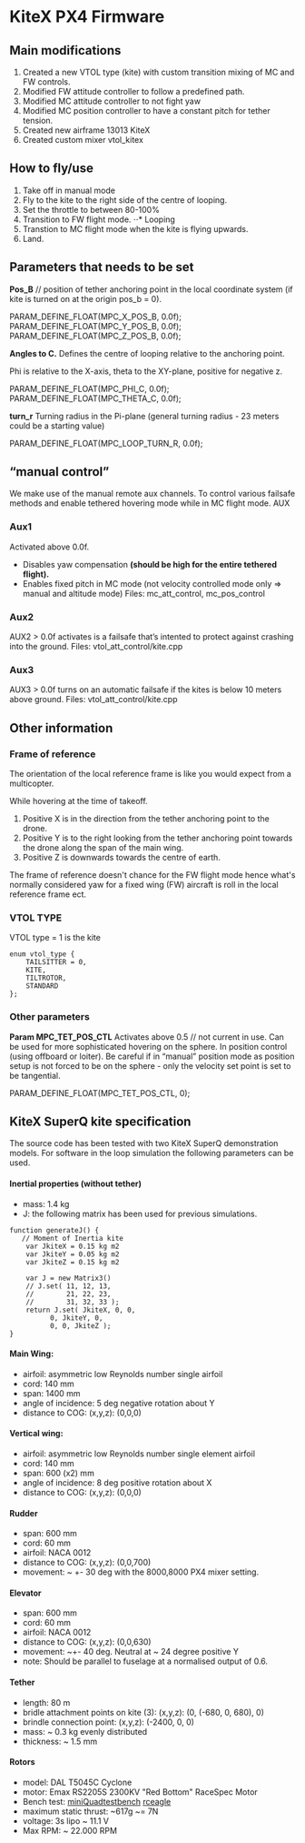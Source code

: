 # KiteX PX4 Firmware #

## Main modifications ##

1. Created a new VTOL type (kite) with custom transition mixing of MC and FW controls.
2. Modified FW attitude controller to follow a predefined path.
3. Modified MC attitude controller to not fight yaw
4. Modified MC position controller to have a constant pitch for tether tension.  
5. Created new airframe 13013 KiteX
6. Created custom mixer vtol_kitex


## How to fly/use ##

1. Take off in manual mode
2. Fly to the kite to the right side of the centre of looping.
3. Set the throttle to between 80-100%
4. Transition to FW flight mode.
⋅⋅* Looping
5. Transtion to MC flight mode when the kite is flying upwards.
6. Land.

## Parameters that needs to be set ##

**Pos_B** // position of tether anchoring point in the local coordinate system (if kite is turned on at the origin pos_b = 0).

PARAM_DEFINE_FLOAT(MPC_X_POS_B, 0.0f);
PARAM_DEFINE_FLOAT(MPC_Y_POS_B, 0.0f);
PARAM_DEFINE_FLOAT(MPC_Z_POS_B, 0.0f);


**Angles to C.** Defines the centre of looping relative to the anchoring point.

Phi is relative to the X-axis, theta to the XY-plane, positive for negative z.

PARAM_DEFINE_FLOAT(MPC_PHI_C, 0.0f);
PARAM_DEFINE_FLOAT(MPC_THETA_C, 0.0f);

**turn_r** Turning radius in the Pi-plane (general turning radius - 23 meters could be a starting value)

PARAM_DEFINE_FLOAT(MPC_LOOP_TURN_R, 0.0f);


## “manual control” ##
We make use of the manual remote aux channels. To control various failsafe methods and enable tethered hovering mode while in MC flight mode. AUX


### Aux1 ###  
Activated above 0.0f.
- Disables yaw compensation **(should be high for the entire tethered flight).**
- Enables fixed pitch in MC mode (not velocity controlled mode only => manual and altitude mode)
Files: mc_att_control, mc_pos_control

### Aux2 ###
AUX2 > 0.0f activates is a failsafe that’s intented to protect against crashing into the ground.
Files: vtol_att_control/kite.cpp

### Aux3 ###
AUX3 > 0.0f turns on an automatic failsafe if the kites is below 10 meters above ground.
Files: vtol_att_control/kite.cpp


## Other information ##

### Frame of reference ###

The orientation of the local reference frame is like you would expect from a multicopter.

While hovering at the time of takeoff.
1. Positive X is in the direction from the tether anchoring point to the drone.
1. Positive Y is to the right looking from the tether anchoring point towards the drone along the span of the main wing.
1. Positive Z is downwards towards the centre of earth.

The frame of reference doesn't chance for the FW flight mode hence what's normally considered yaw for a fixed wing (FW) aircraft is roll in the local reference frame ect.

### VTOL TYPE ###

VTOL type = 1 is the kite

```
enum vtol_type {
	TAILSITTER = 0,
	KITE,
	TILTROTOR,
	STANDARD
};
```

### Other parameters ###

**Param MPC_TET_POS_CTL**
Activates above 0.5
// not current in use. Can be used for more sophisticated hovering on the sphere. In position control (using offboard or loiter). Be careful if in “manual” position mode as position setup is not forced to be on the sphere - only the velocity set point is set to be tangential.

PARAM_DEFINE_FLOAT(MPC_TET_POS_CTL, 0);


## KiteX SuperQ kite specification ##

The source code has been tested with two KiteX SuperQ demonstration models. For software in the loop simulation the following parameters can be used.

#### Inertial properties (without tether) ####
* mass: 1.4 kg
* J: the following matrix has been used for previous simulations.

```
function generateJ() {
   // Moment of Inertia kite
    var JkiteX = 0.15 kg m2
    var JkiteY = 0.05 kg m2
    var JkiteZ = 0.15 kg m2

    var J = new Matrix3()
    // J.set( 11, 12, 13,
    //        21, 22, 23,
    //        31, 32, 33 );
    return J.set( JkiteX, 0, 0,
          0, JkiteY, 0,
          0, 0, JkiteZ );
}
```

#### Main Wing: ####
* airfoil: asymmetric low Reynolds number single airfoil
* cord: 140 mm
* span: 1400 mm
* angle of incidence: 5 deg negative rotation about Y
* distance to COG: (x,y,z): (0,0,0)

#### Vertical wing: ####
* airfoil: asymmetric low Reynolds number single element airfoil
* cord: 140 mm
* span: 600 (x2) mm
* angle of incidence: 8 deg positive rotation about X
* distance to COG: (x,y,z): (0,0,0)

#### Rudder ####
* span: 600 mm
* cord: 60 mm
* airfoil: NACA 0012
* distance to COG: (x,y,z): (0,0,700)
* movement: ~ +- 30 deg with the 8000,8000 PX4 mixer setting.

#### Elevator ####
* span: 600 mm
* cord: 60 mm
* airfoil: NACA 0012
* distance to COG: (x,y,z): (0,0,630)
* movement: ~+- 40 deg. Neutral at ~ 24 degree positive Y
* note: Should be parallel to fuselage at a normalised output of 0.6.

#### Tether ####
* length: 80 m
* bridle attachment points on kite (3): (x,y,z): (0, (-680, 0, 680), 0)
* brindle connection point: (x,y,z): (-2400, 0, 0)
* mass: ~ 0.3 kg evenly distributed
* thickness: ~ 1.5 mm

#### Rotors ####
* model: DAL T5045C Cyclone
* motor: Emax RS2205S 2300KV "Red Bottom" RaceSpec Motor
* Bench test:
[miniQuadtestbench](https://www.miniquadtestbench.com/2300kv-shootout-emax-rs2205-2300kv.html)
[rceagle](https://www.rceagle.com/blog/thrust-test-emxax-rs2205-2300kv-motor-mit-verschieden-dal-props-propellern-und-3s-4s-lipo)
* maximum static thrust: ~617g ~= 7N
* voltage: 3s lipo ~ 11.1 V
* Max RPM: ~ 22.000 RPM
